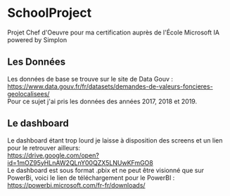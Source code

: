 # SchoolProject
Projet Chef d'Oeuvre pour ma certification auprès de l'École Microsoft IA powered by Simplon

## Les Données
Les données de base se trouve sur le site de Data Gouv :    
https://www.data.gouv.fr/fr/datasets/demandes-de-valeurs-foncieres-geolocalisees/  
Pour ce sujet j'ai pris les données des années 2017, 2018 et 2019.

## Le dashboard
Le dashboard étant trop lourd je laisse à disposition des screens et un lien pour le retrouver ailleurs:  
https://drive.google.com/open?id=1mOZ95yHLnAW2QLnY00QZX5LNUwKFmGO8  
Le dashboard est sous format .pbix et ne peut être visionné que sur PowerBi, voici le lien de téléchargement pour le PowerBI : https://powerbi.microsoft.com/fr-fr/downloads/ 
